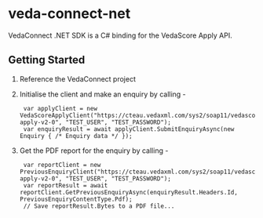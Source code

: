 # veda-connect-net

VedaConnect .NET SDK is a C# binding for the VedaScore Apply API.

## Getting Started

1. Reference the VedaConnect project
2. Initialise the client and make an enquiry by calling -

   ```code
    var applyClient = new VedaScoreApplyClient("https://cteau.vedaxml.com/sys2/soap11/vedascore-apply-v2-0", "TEST_USER", "TEST_PASSWORD");
    var enquiryResult = await applyClient.SubmitEnquiryAsync(new Enquiry { /* Enquiry data */ });
    ```

3. Get the PDF report for the enquiry by calling -

   ```code
    var reportClient = new PreviousEnquiryClient("https://cteau.vedaxml.com/sys2/soap11/vedascore-apply-v2-0", "TEST_USER", "TEST_PASSWORD");
    var reportResult = await reportClient.GetPreviousEnquiryAsync(enquiryResult.Headers.Id, PreviousEnquiryContentType.Pdf);
    // Save reportResult.Bytes to a PDF file...
    ```
